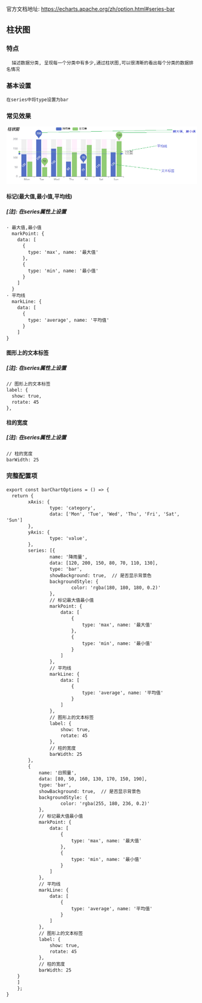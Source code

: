 
官方文档地址: https://echarts.apache.org/zh/option.html#series-bar

## 柱状图       
### 特点
```
  描述数据分类, 呈现每一个分类中有多少,通过柱状图,可以很清晰的看出每个分类的数据排名情况
```
### 基本设置
```
在series中将type设置为bar
```
### 常见效果
![图片](../images/bar.png)
#### 标记(最大值,最小值,平均线)
##### [注]: 在series属性上设置
```
· 最大值,最小值
  markPoint: {
    data: [
      {
        type: 'max', name: '最大值'
      },
      {
        type: 'min', name: '最小值'
      }
    ]
  }
· 平均线
  markLine: {
    data: [
      {
        type: 'average', name: '平均值'
      }
    ]
}
```
#### 图形上的文本标签
##### [注]: 在series属性上设置
```
// 图形上的文本标签
label: {
  show: true,
  rotate: 45
},
```
#### 柱的宽度
##### [注]: 在series属性上设置
```
// 柱的宽度
barWidth: 25
```
### 完整配置项
```
export const barChartOptions = () => {
  return {
		xAxis: {
				type: 'category',
				data: ['Mon', 'Tue', 'Wed', 'Thu', 'Fri', 'Sat', 'Sun']
		},
		yAxis: {
				type: 'value',
		},
		series: [{
				name: '降雨量',
				data: [120, 200, 150, 80, 70, 110, 130],
				type: 'bar',
				showBackground: true,  // 是否显示背景色
				backgroundStyle: {
						color: 'rgba(180, 180, 180, 0.2)'
				},
				// 标记最大值最小值 
				markPoint: {
					data: [
						{
							type: 'max', name: '最大值'
						},
						{
							type: 'min', name: '最小值'
						}
					]
				},
				// 平均线
				markLine: {
					data: [
						{
							type: 'average', name: '平均值'
						}
					]
				},
				// 图形上的文本标签
				label: {
					show: true,
					rotate: 45
				},
				// 柱的宽度
				barWidth: 25
		},
		{
			name: '日照量',
			data: [80, 50, 160, 130, 170, 150, 190],
			type: 'bar',
			showBackground: true,  // 是否显示背景色
			backgroundStyle: {
					color: 'rgba(255, 180, 236, 0.2)'
			},
			// 标记最大值最小值 
			markPoint: {
				data: [
					{
						type: 'max', name: '最大值'
					},
					{
						type: 'min', name: '最小值'
					}
				]
			},
			// 平均线
			markLine: {
				data: [
					{
						type: 'average', name: '平均值'
					}
				]
			},
			// 图形上的文本标签
			label: {
				show: true,
				rotate: 45
			},
			// 柱的宽度
			barWidth: 25
	}
	]
	};
}

```